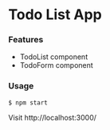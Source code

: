 # Todo List App


### Features
- TodoList component
- TodoForm component

### Usage

```
$ npm start
```

Visit http://localhost:3000/